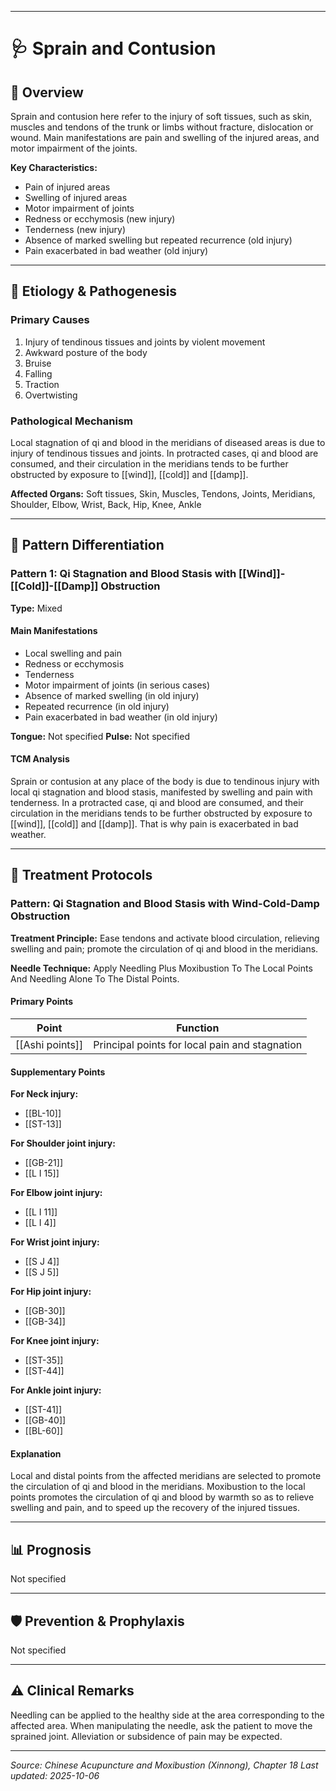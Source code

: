 ------

# 🩺 Sprain and Contusion

## 📖 Overview

Sprain and contusion here refer to the injury of soft tissues, such as skin, muscles and tendons of the trunk or limbs without fracture, dislocation or wound. Main manifestations are pain and swelling of the injured areas, and motor impairment of the joints.

**Key Characteristics:**
- Pain of injured areas
- Swelling of injured areas
- Motor impairment of joints
- Redness or ecchymosis (new injury)
- Tenderness (new injury)
- Absence of marked swelling but repeated recurrence (old injury)
- Pain exacerbated in bad weather (old injury)

---

## 🧬 Etiology & Pathogenesis

### Primary Causes
1. Injury of tendinous tissues and joints by violent movement
2. Awkward posture of the body
3. Bruise
4. Falling
5. Traction
6. Overtwisting

### Pathological Mechanism
Local stagnation of qi and blood in the meridians of diseased areas is due to injury of tendinous tissues and joints. In protracted cases, qi and blood are consumed, and their circulation in the meridians tends to be further obstructed by exposure to [[wind]], [[cold]] and [[damp]].

**Affected Organs:** Soft tissues, Skin, Muscles, Tendons, Joints, Meridians, Shoulder, Elbow, Wrist, Back, Hip, Knee, Ankle

---

## 🔬 Pattern Differentiation

### Pattern 1: Qi Stagnation and Blood Stasis with [[Wind]]-[[Cold]]-[[Damp]] Obstruction

**Type:** Mixed

#### Main Manifestations
- Local swelling and pain
- Redness or ecchymosis
- Tenderness
- Motor impairment of joints (in serious cases)
- Absence of marked swelling (in old injury)
- Repeated recurrence (in old injury)
- Pain exacerbated in bad weather (in old injury)

**Tongue:** Not specified
**Pulse:** Not specified

#### TCM Analysis
Sprain or contusion at any place of the body is due to tendinous injury with local qi stagnation and blood stasis, manifested by swelling and pain with tenderness. In a protracted case, qi and blood are consumed, and their circulation in the meridians tends to be further obstructed by exposure to [[wind]], [[cold]] and [[damp]]. That is why pain is exacerbated in bad weather.

---

## 💉 Treatment Protocols

### Pattern: Qi Stagnation and Blood Stasis with Wind-Cold-Damp Obstruction

**Treatment Principle:** Ease tendons and activate blood circulation, relieving swelling and pain; promote the circulation of qi and blood in the meridians.

**Needle Technique:** Apply Needling Plus Moxibustion To The Local Points And Needling Alone To The Distal Points.

#### Primary Points

| Point | Function |
|-------|----------|
| [[Ashi points]] | Principal points for local pain and stagnation |

#### Supplementary Points

**For Neck injury:**
- [[BL-10]]
- [[ST-13]]

**For Shoulder joint injury:**
- [[GB-21]]
- [[L I 15]]

**For Elbow joint injury:**
- [[L I 11]]
- [[L I 4]]

**For Wrist joint injury:**
- [[S J 4]]
- [[S J 5]]

**For Hip joint injury:**
- [[GB-30]]
- [[GB-34]]

**For Knee joint injury:**
- [[ST-35]]
- [[ST-44]]

**For Ankle joint injury:**
- [[ST-41]]
- [[GB-40]]
- [[BL-60]]

#### Explanation
Local and distal points from the affected meridians are selected to promote the circulation of qi and blood in the meridians. Moxibustion to the local points promotes the circulation of qi and blood by warmth so as to relieve swelling and pain, and to speed up the recovery of the injured tissues.

---

## 📊 Prognosis

Not specified

---

## 🛡️ Prevention & Prophylaxis

Not specified

---

## ⚠️ Clinical Remarks

Needling can be applied to the healthy side at the area corresponding to the affected area. When manipulating the needle, ask the patient to move the sprained joint. Alleviation or subsidence of pain may be expected.

---


*Source: Chinese Acupuncture and Moxibustion (Xinnong), Chapter 18*
*Last updated: 2025-10-06*
